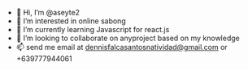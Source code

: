 - 👋 Hi, I’m @aseyte2
- 👀 I’m interested in online sabong
- 🌱 I’m currently learning Javascript for react.js
- 💞️ I’m looking to collaborate on anyproject based on my knowledge
- 📫 send me email at dennisfalcasantosnatividad@gmail.com or +639777944061

<!---
aseyte2/aseyte2 is a ✨ special ✨ repository because its `README.md` (this file) appears on your GitHub profile.
You can click the Preview link to take a look at your changes.
--->
